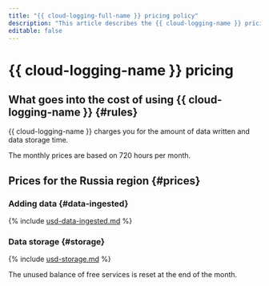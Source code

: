 ```yaml
---
title: "{{ cloud-logging-full-name }} pricing policy"
description: "This article describes the {{ cloud-logging-name }} pricing policy."
editable: false
---
```


# {{ cloud-logging-name }} pricing

## What goes into the cost of using {{ cloud-logging-name }} {#rules}

{{ cloud-logging-name }} charges you for the amount of data written and data storage time.

The monthly prices are based on 720 hours per month.


## Prices for the Russia region {#prices}





### Adding data {#data-ingested}




{% include [usd-data-ingested.md](../_pricing/logging/usd-data-ingested.md) %}


### Data storage {#storage}




{% include [usd-storage.md](../_pricing/logging/usd-storage.md) %}


The unused balance of free services is reset at the end of the month.